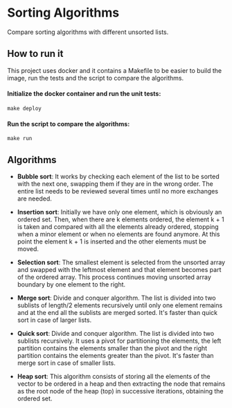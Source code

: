 # Sorting Algorithms
Compare sorting algorithms with different unsorted lists.

## How to run it
This project uses docker and it contains a Makefile to be easier to build the image, 
run the tests and the script to compare the algorithms.

#### Initialize the docker container and run the unit tests:
`make deploy`

#### Run the script to compare the algorithms:
`make run`

## Algorithms
* **Bubble sort**: It works by checking each element of the list to be sorted with the next one, 
swapping them if they are in the wrong order. 
The entire list needs to be reviewed several times until no more exchanges are needed.

* **Insertion sort**: Initially we have only one element, which is obviously an ordered set. 
Then, when there are k elements ordered, the element k + 1 is taken and compared with all the elements already ordered, 
stopping when a minor element or when no elements are found anymore. 
At this point the element k + 1 is inserted and the other elements must be moved.

* **Selection sort**: The smallest element is selected from the unsorted array and swapped with the leftmost element 
and that element becomes part of the ordered array. 
This process continues moving unsorted array boundary by one element to the right.

* **Merge sort**: Divide and conquer algorithm. 
The list is divided into two sublists of length/2 elements recursively until only one element remains 
and at the end all the sublists are merged sorted.
It's faster than quick sort in case of larger lists.

* **Quick sort**: Divide and conquer algorithm. 
The list is divided into two sublists recursively. 
It uses a pivot for partitioning the elements, the left partition contains the elements smaller than the pivot 
and the right partition contains the elements greater than the pivot.
It's faster than merge sort in case of smaller lists.

* **Heap sort**: This algorithm consists of storing all the elements of the vector to be ordered in a heap
and then extracting the node that remains as the root node of the heap (top) in successive iterations, 
obtaining the ordered set.